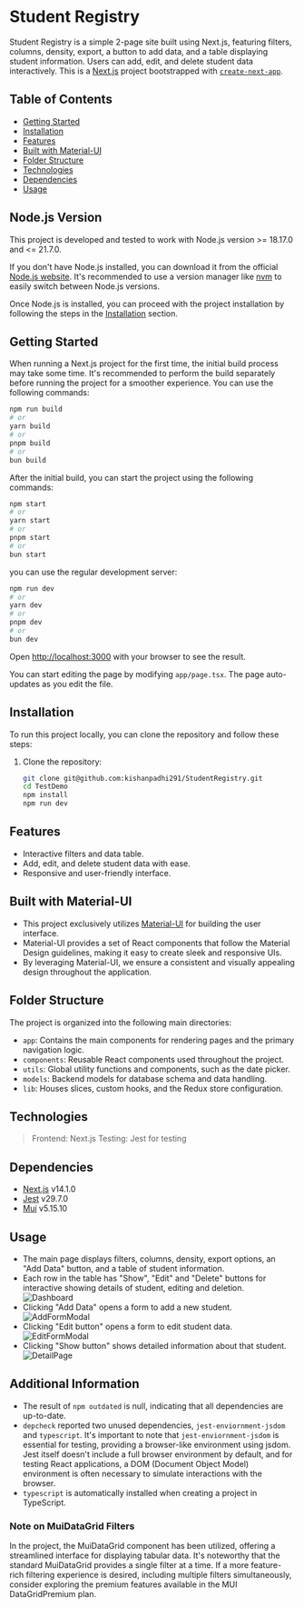 # Student Registry

Student Registry is a simple 2-page site built using Next.js, featuring filters, columns, density, export, a button to add data, and a table displaying student information. Users can add, edit, and delete student data interactively.
This is a [Next.js](https://nextjs.org/) project bootstrapped with [`create-next-app`](https://github.com/vercel/next.js/tree/canary/packages/create-next-app).

## Table of Contents

- [Getting Started](#getting-started)
- [Installation](#installation)
- [Features](#features)
- [Built with Material-UI](#built-with-material-ui)
- [Folder Structure](#folder-structure)
- [Technologies](#technologies)
- [Dependencies](#dependencies)
- [Usage](#usage)

## Node.js Version

This project is developed and tested to work with Node.js version >= 18.17.0 and <= 21.7.0.

If you don't have Node.js installed, you can download it from the official [Node.js website](https://nodejs.org/). It's recommended to use a version manager like [nvm](https://github.com/nvm-sh/nvm) to easily switch between Node.js versions.

Once Node.js is installed, you can proceed with the project installation by following the steps in the [Installation](#installation) section.

## Getting Started

When running a Next.js project for the first time, the initial build process may take some time. It's recommended to perform the build separately before running the project for a smoother experience. You can use the following commands:

```bash
npm run build
# or
yarn build
# or
pnpm build
# or
bun build
```

After the initial build, you can start the project using the following commands:

```bash
npm start
# or
yarn start
# or
pnpm start
# or
bun start
```

you can use the regular development server:

```bash
npm run dev
# or
yarn dev
# or
pnpm dev
# or
bun dev
```

Open [http://localhost:3000](http://localhost:3000) with your browser to see the result.

You can start editing the page by modifying `app/page.tsx`. The page auto-updates as you edit the file.

## Installation

To run this project locally, you can clone the repository and follow these steps:

1. Clone the repository:

   ```bash
   git clone git@github.com:kishanpadhi291/StudentRegistry.git
   cd TestDemo
   npm install
   npm run dev
   ```

## Features

- Interactive filters and data table.
- Add, edit, and delete student data with ease.
- Responsive and user-friendly interface.

## Built with Material-UI

- This project exclusively utilizes [Material-UI](https://mui.com/) for building the user interface.
- Material-UI provides a set of React components that follow the Material Design guidelines, making it easy to create sleek and responsive UIs.
- By leveraging Material-UI, we ensure a consistent and visually appealing design throughout the application.

## Folder Structure

The project is organized into the following main directories:

- `app`: Contains the main components for rendering pages and the primary navigation logic.
- `components`: Reusable React components used throughout the project.
- `utils`: Global utility functions and components, such as the date picker.
- `models`: Backend models for database schema and data handling.
- `lib`: Houses slices, custom hooks, and the Redux store configuration.

## Technologies

> Frontend: Next.js
> Testing: Jest for testing

## Dependencies

- [Next.js](https://nextjs.org/) v14.1.0
- [Jest](https://jestjs.io/) v29.7.0
- [Mui](https://mui.com/material-ui/) v5.15.10

## Usage

- The main page displays filters, columns, density, export options, an "Add Data" button, and a table of student information.
- Each row in the table has "Show", "Edit" and "Delete" buttons for interactive showing details of student, editing and deletion.
  ![Dashboard](https://res.cloudinary.com/dnvgfs5kc/image/upload/v1709900362/tsmvnpomfcx2wzq68glx.png)
- Clicking "Add Data" opens a form to add a new student.
  ![AddFormModal](https://res.cloudinary.com/dnvgfs5kc/image/upload/v1709900361/z6cyfrctcpgcjfrbxwvv.png)
- Clicking "Edit button" opens a form to edit student data.
  ![EditFormModal](https://res.cloudinary.com/dnvgfs5kc/image/upload/v1709900362/ojuth9zyor8arwdo44ri.png)
- Clicking "Show button" shows detailed information about that student.
  ![DetailPage](https://res.cloudinary.com/dnvgfs5kc/image/upload/v1709900361/w6b1e2ge2lqb5leksqly.png)

## Additional Information

- The result of `npm outdated` is null, indicating that all dependencies are up-to-date.
- `depcheck` reported two unused dependencies, `jest-enviornment-jsdom` and `typescript`. It's important to note that `jest-enviornment-jsdom` is essential for testing, providing a browser-like environment using jsdom. Jest itself doesn't include a full browser environment by default, and for testing React applications, a DOM (Document Object Model) environment is often necessary to simulate interactions with the browser.
- `typescript` is automatically installed when creating a project in TypeScript.

### Note on MuiDataGrid Filters

In the project, the MuiDataGrid component has been utilized, offering a streamlined interface for displaying tabular data. It's noteworthy that the standard MuiDataGrid provides a single filter at a time.
If a more feature-rich filtering experience is desired, including multiple filters simultaneously, consider exploring the premium features available in the MUI DataGridPremium plan.
